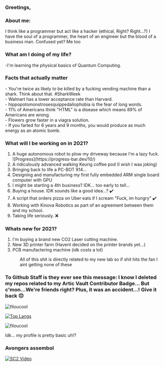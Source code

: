 ### Greetings,

### About me:
  <p>I think like a programmer but act like a hacker (ethical, Right? Right...?)  
  I have the soul of a programmer, the heart of an engineer but the blood of a business man. 
  Confused yet? Me too </p>
  
 ### What am I doing of my life?
 <p>
  -I'm learning the physical basics of Quantum Computing.
 </p>
  

### Facts that actually matter
<p>
- You're twice as likely to be killed by a fucking vending machine than a shark. Think about that. #SharkWeek <br>
- Walmart has a lower acceptance rate than Harvard. <br>
- hippopotomonstrosesquippedaliophobia is the fear of long words. <br>
- 11% of Americans think "HTML" is a disease which means 89% of Americans are wrong. <br>
- Flowers grow faster in a viagra solution. <br>
- If you farted for 6 years and 9 months, you would produce as much energy as an atomic bomb. <br>
</p>

### What will I be working on in 2021?
<p>
<ol>
<li> A huge autonomous robot to plow my driveway because I'm a lazy fuck. ![Progress](https://progress-bar.dev/10/) </li>
<li> A ridiculously advanced walking Keurig coffee pod (I wish I was joking) </li>
<li> Bringing back to life a PC-BOT 914... </li>
<li> Designing and manufacturing my first fully embedded ARM single board computer with GPU </li>
<li> I might be starting a 4th business? IDK... too early to tell... </li>
<li> Buying a house. IDK sounds like a good idea...? ✔️ </li>
<li> A script that orders pizza on Uber eats if I scream "Fuck, im hungry" ✔️ </li>
<li> Working with Kinova Robotics as part of an agreement between them and my school. </li>
<li> Taking life seriously. ❌ </li>
</ol>
</p>

### Whats new for 2021?
<p>
  <ol>
    <li> I'm buying a brand new CO2 Laser cutting machine.</li>
    <li> New 3D printer farm (Havent decided on the printer brands yet...) </li>
    <li> PCB manufactering machine (idk costs a lot) </li>
    <ul> All of this shit is directly related to my new lab so if shit hits the fan I aint getting none of these </ul>
  </ol>
</p>

<h3>To Github Staff is they ever see this message: I know I deleted my repos related to my Artic Vault Contributor Badge... But c'mon...We're friends right? Plus, it was an accident...! Give it back 😔</h3>

<img src="https://github-readme-stats.vercel.app/api?username=filoucool&show_icons=true" alt="filoucool" />

[![Top Langs](https://github-readme-stats.vercel.app/api/top-langs/?username=filoucool)](https://github.com/filoucool/github-readme-stats)<p align="left"> <img src="https://komarev.com/ghpvc/?username=filoucool" alt="filoucool" /> </p>

<p> Idk... my profile is pretty basic uh!?</p>

<h3>Avongers assembol</h3>

[![SC2 Video](https://img.youtube.com/vi/B3WJaC-7g2c/0.jpg)](https://www.youtube.com/watch?v=B3WJaC-7g2c)
